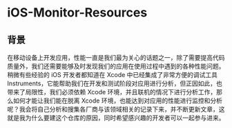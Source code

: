 # iOS-Monitor-Resources

## 背景

在移动设备上开发应用，性能一直是我们最为关心的话题之一，除了需要提高代码质量外，我们还需要能够及时发现我们的应用在使用过程中遇到的各种性能问题。稍微有些经验的 iOS 开发者都知道在 Xcode 中已经集成了非常方便的调试工具 Instruments，它能帮助我们在开发和测试阶段对应用进行分析，但正因如此，也带来了局限性，我们必须依赖 Xcode 环境，并且联机的情况下进行分析工作，那么如何才能让我们能在脱离 Xcode 环境，也能达到对应用的性能进行监控和分析呢？我会将自己分析和搜集各厂商与该领域相关的记录下来，并不断更新文章，这就是我为什么要建这个仓库的原因，同时希望感兴趣的开发者可以一起参与进来。

